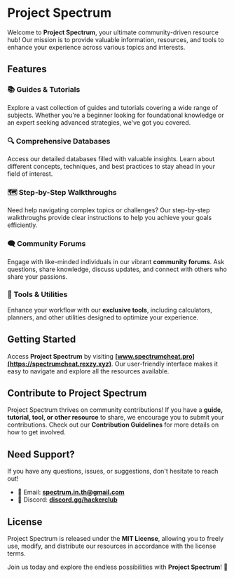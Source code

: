 # Project Spectrum

Welcome to **Project Spectrum**, your ultimate community-driven resource hub! Our mission is to provide valuable information, resources, and tools to enhance your experience across various topics and interests.

## Features

### 📚 Guides & Tutorials
Explore a vast collection of guides and tutorials covering a wide range of subjects. Whether you're a beginner looking for foundational knowledge or an expert seeking advanced strategies, we've got you covered.

### 🔍 Comprehensive Databases
Access our detailed databases filled with valuable insights. Learn about different concepts, techniques, and best practices to stay ahead in your field of interest.

### 🗺️ Step-by-Step Walkthroughs
Need help navigating complex topics or challenges? Our step-by-step walkthroughs provide clear instructions to help you achieve your goals efficiently.

### 🗨️ Community Forums
Engage with like-minded individuals in our vibrant **community forums**. Ask questions, share knowledge, discuss updates, and connect with others who share your passions.

### 🔧 Tools & Utilities
Enhance your workflow with our **exclusive tools**, including calculators, planners, and other utilities designed to optimize your experience.

## Getting Started
Access **Project Spectrum** by visiting **[www.spectrumcheat.pro](https://spectrumcheat.rexzy.xyz)**. Our user-friendly interface makes it easy to navigate and explore all the resources available.

## Contribute to Project Spectrum
Project Spectrum thrives on community contributions! If you have a **guide, tutorial, tool, or other resource** to share, we encourage you to submit your contributions. Check out our **Contribution Guidelines** for more details on how to get involved.

## Need Support?
If you have any questions, issues, or suggestions, don't hesitate to reach out!
- 📧 Email: **spectrum.in.th@gmail.com**
- 💬 Discord: **[discord.gg/hackerclub](https://discord.gg/C3MpUNwsDU)**

## License
Project Spectrum is released under the **MIT License**, allowing you to freely use, modify, and distribute our resources in accordance with the license terms.

Join us today and explore the endless possibilities with **Project Spectrum**! 🚀

